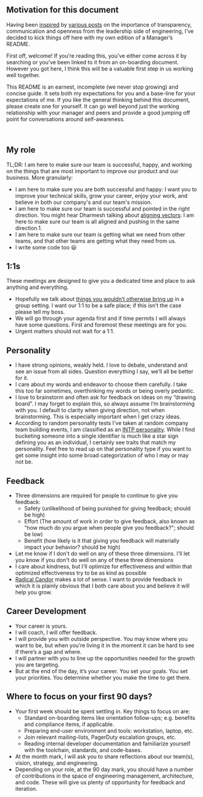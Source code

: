 
## Motivation for this document

Having been [inspired](https://docs.google.com/document/d/1sx5ssYb_xMrmwPpyjD5xP7RvQ7cHweDYlRGn2SXztKw/edit#heading=h.pe9gkdz93a0r) by [various posts](https://matthewnewkirk.com/2017/09/20/share-your-manager-readme/) on the importance of transparency, communication and openness from the leadership side of engineering, I’ve decided to kick things off here with my own edition of a Manager’s README.

First off, welcome! If you’re reading this, you’ve either come across it by searching or you’ve been linked to it from an on-boarding document. However you got here, I think this will be a valuable first step in us working well together.

This README is an earnest, incomplete (we never stop growing) and concise guide. It sets both my expectations for you and a base-line for your expectations of me. If you like the general thinking behind this document, please create one for yourself. It can go well beyond just the working relationship with your manager and peers and provide a good jumping off point for conversations around self-awareness.

﻿
## My role

TL;DR: I am here to make sure our team is successful, happy, and working on the things that are most important to improve our product and our business. More granularly:

* I am here to make sure you are both successful and happy: I want you to improve your technical skills, grow your career, enjoy your work, and believe in both our company's and our team's mission.
* I am here to make sure our team is successful and pointed in the right direction. You might hear Dharmesh talking about [aligning vectors](https://thinkgrowth.org/what-elon-musk-taught-me-about-growing-a-business-c2c173f5bff3): I am here to make sure our team is all aligned and pushing in the same direction.1.
* I am here to make sure our team is getting what we need from other teams, and that other teams are getting what they need from us.
* I write some code too 😃


## 1:1s

These meetings are designed to give you a dedicated time and place to ask anything and everything.

* Hopefully we talk about [things you wouldn’t otherwise bring up](https://medium.com/@mrabkin/the-art-of-the-awkward-1-1-f4e1dcbd1c5c) in a group setting. I want our 1:1 to be a safe place; if this isn’t the case please tell my boss.
* We will go through your agenda first and if time permits I will always have some questions. First and foremost these meetings are for you.
* Urgent matters should not wait for a 1:1.
﻿﻿

## Personality

* I have strong opinions, weakly held.  I love to debate, understand and see an issue from all sides.  Question everything I say, we’ll all be better for it.
* I care about my words and endeavor to choose them carefully.  I take this too far sometimes, overthinking my words or being overly pedantic.  
* I love to brainstorm and often ask for feedback on ideas on my “drawing board”.  I may forget to explain this, so always assume I’m brainstorming with you. I default to clarity when giving direction, not when brainstorming. This is especially important when I get crazy ideas.
* According to random personality tests I've taken at random company team building events, I am classified as an [INTP personality](https://www.16personalities.com/intp-personality). While I find bucketing someone into a single identifier is much like a star sign defining you as an individual, I certainly see traits that match my personality. Feel free to read up on that personality type if you want to get some insight into some broad categorization of who I may or may not be.
﻿

## Feedback

* Three dimensions are required for people to continue to give you feedback:
    * Safety (unlikelihood of being punished for giving feedback; should be high)
    * Effort (The amount of work in order to give feedback, also known as "how much do you argue when people give you feedback?"; should be low)
    * Benefit (how likely is it that giving you feedback will materially impact your behavior? should be high)
* Let me know if I don't do well on any of these three dimensions. I'll let you know if you don't do well on any of these three dimensions
* I care about kindness, but I'll optimize for effectiveness and within that optimized effectiveness try to be as kind as possible
* [Radical Candor](https://www.radicalcandor.com/the-book/) makes a lot of sense. I want to provide feedback in which it is plainly obvious that I both care about you and believe it will help you grow.
﻿

## Career Development

* Your career is yours.
* I will coach, I will offer feedback.
* I will provide you with outside perspective. You may know where you want to be, but when you’re living it in the moment it can be hard to see if there’s a gap and where.
* I will partner with you to line up the opportunities needed for the growth you are targeting.
* But at the end of the day, it’s your career. You set your goals. You set your priorities. You determine whether you make the time to get there.


## Where to focus on your first 90 days?

* Your first week should be spent settling in. Key things to focus on are:
    * Standard on-boarding items like orientation follow-ups; e.g. benefits and compliance items, if applicable.
    * Preparing end-user environment and tools: workstation, laptop, etc.
    * Join relevant mailing-lists, PagerDuty escalation groups, etc.
    * Reading internal developer documentation and familiarize yourself with the toolchain, standards, and code-bases.
* At the month mark, I will ask you to share reflections about our team(s), vision, strategy, and engineering.
* Depending on your role, at the 90 day mark, you should have a number of contributions in the space of engineering management, architecture, and code. These will give us plenty of opportunity for feedback and iteration.
